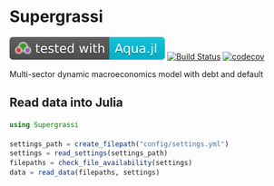 # Supergrassi

[![Aqua QA](https://raw.githubusercontent.com/JuliaTesting/Aqua.jl/master/badge.svg)](https://github.com/JuliaTesting/Aqua.jl)
[![Build Status](https://github.com/UCL/Supergrassi.jl/actions/workflows/CI.yml/badge.svg?branch=main)](https://github.com/UCL/Supergrassi.jl/actions/workflows/CI.yml?query=branch%3Amain)
[![codecov](https://codecov.io/gh/UCL/Supergrassi.jl/graph/badge.svg?token=LU852FO3FP)](https://codecov.io/gh/UCL/Supergrassi.jl)

Multi-sector dynamic macroeconomics model with debt and default

## Read data into Julia

```julia
using Supergrassi

settings_path = create_filepath("config/settings.yml")
settings = read_settings(settings_path)
filepaths = check_file_availability(settings)
data = read_data(filepaths, settings)

```
